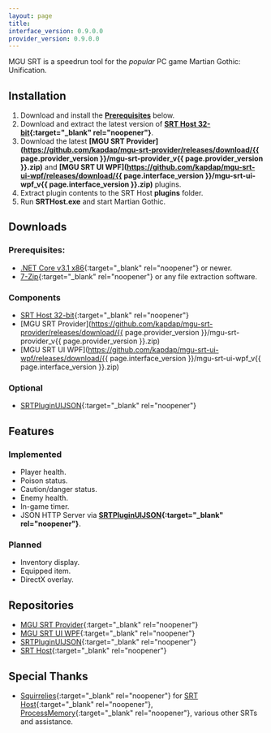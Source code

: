 ```yaml
---
layout: page
title: 
interface_version: 0.9.0.0
provider_version: 0.9.0.0
---
```


MGU SRT is a speedrun tool for the *popular* PC game Martian Gothic: Unification.

## Installation

1. Download and install the **[Prerequisites](#Prerequisites)** below.
2. Download and extract the latest version of **[SRT Host 32-bit](https://www.neonblu.com/SRT/){:target="_blank" rel="noopener"}**.
3. Download the latest **[MGU SRT Provider](https://github.com/kapdap/mgu-srt-provider/releases/download/{{ page.provider_version }}/mgu-srt-provider_v{{ page.provider_version }}.zip)** and **[MGU SRT UI WPF](https://github.com/kapdap/mgu-srt-ui-wpf/releases/download/{{ page.interface_version }}/mgu-srt-ui-wpf_v{{ page.interface_version }}.zip)** plugins.
4. Extract plugin contents to the SRT Host **plugins** folder.
5. Run **SRTHost.exe** and start Martian Gothic.

## Downloads

### Prerequisites:
* [.NET Core v3.1 x86](https://dotnet.microsoft.com/download/dotnet-core/current/runtime){:target="_blank" rel="noopener"} or newer.
* [7-Zip](https://www.7-zip.org/){:target="_blank" rel="noopener"} or any file extraction software.

### Components

* [SRT Host 32-bit](https://www.neonblu.com/SRT/){:target="_blank" rel="noopener"}
* [MGU SRT Provider](https://github.com/kapdap/mgu-srt-provider/releases/download/{{ page.provider_version }}/mgu-srt-provider_v{{ page.provider_version }}.zip)
* [MGU SRT UI WPF](https://github.com/kapdap/mgu-srt-ui-wpf/releases/download/{{ page.interface_version }}/mgu-srt-ui-wpf_v{{ page.interface_version }}.zip)

### Optional

* [SRTPluginUIJSON](https://github.com/Squirrelies/SRTPluginUIJSON/){:target="_blank" rel="noopener"}

## Features

### Implemented

* Player health.
* Poison status.
* Caution/danger status.
* Enemy health.
* In-game timer.
* JSON HTTP Server via **[SRTPluginUIJSON](https://github.com/Squirrelies/SRTPluginUIJSON/){:target="_blank" rel="noopener"}**.

### Planned

* Inventory display.
* Equipped item.
* DirectX overlay.

## Repositories

* [MGU SRT Provider](https://github.com/kapdap/mgu-srt-provider/){:target="_blank" rel="noopener"}
* [MGU SRT UI WPF](https://github.com/kapdap/mgu-srt-ui-wpf/){:target="_blank" rel="noopener"}
* [SRTPluginUIJSON](https://github.com/Squirrelies/SRTPluginUIJSON/){:target="_blank" rel="noopener"}
* [SRT Host](https://github.com/Squirrelies/SRTHost/){:target="_blank" rel="noopener"}

## Special Thanks

* [Squirrelies](https://github.com/Squirrelies){:target="_blank" rel="noopener"} for [SRT Host](https://github.com/Squirrelies/SRTHost/){:target="_blank" rel="noopener"}, [ProcessMemory](https://github.com/Squirrelies/ProcessMemory){:target="_blank" rel="noopener"}, various other SRTs and assistance.
